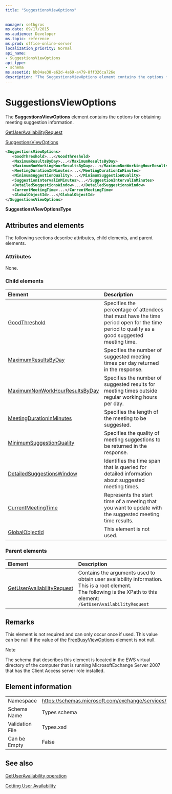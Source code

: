 ```yaml
---
title: "SuggestionsViewOptions"
 
 
manager: sethgros
ms.date: 09/17/2015
ms.audience: Developer
ms.topic: reference
ms.prod: office-online-server
localization_priority: Normal
api_name:
- SuggestionsViewOptions
api_type:
- schema
ms.assetid: bb04ae38-e62d-4a69-a479-8ff326ca726e
description: "The SuggestionsViewOptions element contains the options for obtaining meeting suggestion information."
---
```


# SuggestionsViewOptions

The **SuggestionsViewOptions** element contains the options for obtaining meeting suggestion information. 
  
[GetUserAvailabilityRequest](getuseravailabilityrequest.md)
  
[SuggestionsViewOptions](suggestionsviewoptions.md)
  
```xml
<SuggestionsViewOptions>
   <GoodThreshold>...</GoodThreshold>
   <MaximumResultsByDay>...</MaximumResultsByDay>
   <MaximumNonWorkingHourResultsByDay>...</MaximumNonWorkingHourResultsByDay>
   <MeetingDurationInMinutes>...</MeetingDurationInMinutes>
   <MinimumSuggestionQuality>...</MinimumSuggestionQuality>
   <SuggestionIntervalInMinutes>...</SuggestionIntervalInMinutes>
   <DetailedSuggestionsWindow>...</DetailedSuggestionsWindow>
   <CurrentMeetingTime>...</CurrentMeetingTime>
   <GlobalObjectId>...</GlobalObjectId>
</SuggestionsViewOptions>
```

 **SuggestionsViewOptionsType**
## Attributes and elements

The following sections describe attributes, child elements, and parent elements.
  
### Attributes

None.
  
### Child elements

|**Element**|**Description**|
|:-----|:-----|
|[GoodThreshold](goodthreshold.md) <br/> |Specifies the percentage of attendees that must have the time period open for the time period to qualify as a good suggested meeting time.  <br/> |
|[MaximumResultsByDay](maximumresultsbyday.md) <br/> |Specifies the number of suggested meeting times per day returned in the response.  <br/> |
|[MaximumNonWorkHourResultsByDay](maximumnonworkhourresultsbyday.md) <br/> |Specifies the number of suggested results for meeting times outside regular working hours per day.  <br/> |
|[MeetingDurationInMinutes](meetingdurationinminutes.md) <br/> |Specifies the length of the meeting to be suggested.  <br/> |
|[MinimumSuggestionQuality](minimumsuggestionquality.md) <br/> |Specifies the quality of meeting suggestions to be returned in the response.  <br/> |
|[DetailedSuggestionsWindow](detailedsuggestionswindow.md) <br/> |Identifies the time span that is queried for detailed information about suggested meeting times.  <br/> |
|[CurrentMeetingTime](currentmeetingtime.md) <br/> |Represents the start time of a meeting that you want to update with the suggested meeting time results.  <br/> |
|[GlobalObjectId](globalobjectid.md) <br/> |This element is not used.  <br/> |
   
### Parent elements

|**Element**|**Description**|
|:-----|:-----|
|[GetUserAvailabilityRequest](getuseravailabilityrequest.md) <br/> |Contains the arguments used to obtain user availability information. This is a root element.  <br/> The following is the XPath to this element:  <br/>  `/GetUserAvailabilityRequest` <br/> |
   
## Remarks

This element is not required and can only occur once if used. This value can be null if the value of the [FreeBusyViewOptions](freebusyviewoptions.md) element is not null. 
  
> [!NOTE]
> The schema that describes this element is located in the EWS virtual directory of the computer that is running MicrosoftExchange Server 2007 that has the Client Access server role installed. 
  
## Element information

|||
|:-----|:-----|
|Namespace  <br/> |https://schemas.microsoft.com/exchange/services/2006/types  <br/> |
|Schema Name  <br/> |Types schema  <br/> |
|Validation File  <br/> |Types.xsd  <br/> |
|Can be Empty  <br/> |False  <br/> |
   
## See also



[GetUserAvailability operation](getuseravailability-operation.md)


[Getting User Availability](http://msdn.microsoft.com/library/d4133fcb-9b0f-4e6b-aadf-a389da83516a%28Office.15%29.aspx)

